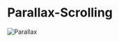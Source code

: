 # Parallax-Scrolling

![Parallax](https://user-images.githubusercontent.com/40315303/114303459-db2bb980-9aeb-11eb-819a-5e4500203456.gif)
